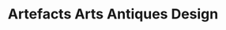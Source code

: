 ---
title: "Artefacts Arts Antiques Design"
url: /muenchen/artefacts-arts-antiques-design/
shop: Antiquitäten
---